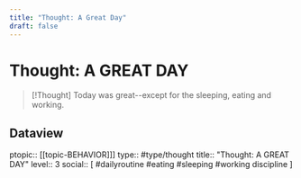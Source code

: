 ```yaml
---
title: "Thought: A Great Day"
draft: false
---
```

# Thought: A GREAT DAY
> [!Thought]
> Today was great--except for the sleeping, eating and working.

## Dataview
ptopic:: [[topic-BEHAVIOR]]]
type:: #type/thought
title:: "Thought: A GREAT DAY"
level:: 3
social:: [ #dailyroutine #eating #sleeping #working discipline ]